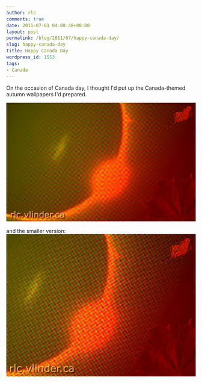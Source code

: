 ```yaml
---
author: rlc
comments: true
date: 2011-07-01 04:00:48+00:00
layout: post
permalink: /blog/2011/07/happy-canada-day/
slug: happy-canada-day
title: Happy Canada Day
wordpress_id: 1553
tags:
- Canada
---
```


On the occasion of Canada day, I thought I'd put up the Canada-themed autumn wallpapers I'd prepared.
<!--more-->
[![](/assets//2011/06/autumn-wallpaper.png)](/assets//2011/06/autumn-wallpaper.png)

and the smaller version:
[![](/assets//2011/06/autumn-wallpaper-small.png)](/assets//2011/06/autumn-wallpaper-small.png)
